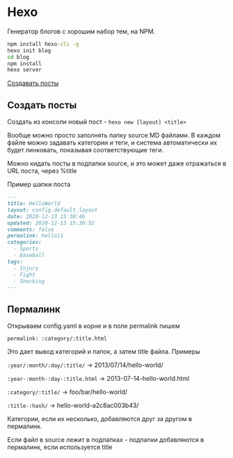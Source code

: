 # Hexo

Генератор блогов с хорошим набор тем, на NPM.

```cmd
npm install hexo-cli -g
hexo init blog
cd blog
npm install
hexo server
```

[Создавать посты](https://hexo.io/ru/docs/writing.html)

## Создать посты

Создать из консоли новый пост - `hexo new [layout] <title>`

Вообще можно просто заполнять папку source MD файлами. В каждом файле можно задавать категории и теги, и система автоматически их будет линковать, показывая соответствующие теги.

Можно кидать посты в подпапки source, и это может даже отражаться в URL поста, через %title

Пример шапки поста

```md
---
title: HelloWorld
layout: config.default_layout
date: 2020-12-13 15:30:46
updated: 2020-12-13 15:30:52
comments: false
permalink: hello11
categories:
  - Sports
  - Baseball
tags:
  - Injury
  - Fight
  - Shocking
---
```

## Пермалинк

Открываем config.yaml в корне и в поле permalink пишем

```
permalink: :category/:title.html
```

Это дает вывод категорий и папок, а затем title файла. Примеры

`:year/:month/:day/:title/` -> 2013/07/14/hello-world/

`:year-:month-:day-:title.html` -> 2013-07-14-hello-world.html

`:category/:title/` -> foo/bar/hello-world/

`:title-:hash/` -> hello-world-a2c8ac003b43/

Категории, если их несколько, добавляются друг за другом в пермалинк.

Если файл в source лежит в подпапках - подпапки добавляются в пермалинк, если используется title
